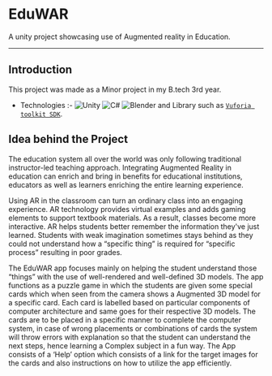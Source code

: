 # EduWAR
A unity project showcasing use of Augmented reality in Education.
<hr>

## Introduction
This project was made as a Minor project in my B.tech 3rd year.

- Technologies :- ![Unity](https://img.shields.io/badge/unity-%23000000.svg?style=for-the-badge&logo=unity&logoColor=white)
![C#](https://img.shields.io/badge/c%23-%23239120.svg?style=for-the-badge&logo=csharp&logoColor=white)
![Blender](https://img.shields.io/badge/blender-%23F5792A.svg?style=for-the-badge&logo=blender&logoColor=white)
 and Library such as [`Vuforia toolkit SDK`](https://developer.vuforia.com/library/getting-started/getting-started-vuforia-engine-unity#about-vuforia-engine).

## Idea behind the Project

The education system all over the world was only following traditional instructor-led 
teaching approach. Integrating Augmented Reality in education can enrich and bring in 
benefits for educational institutions, educators as well as learners enriching the entire 
learning experience.

Using AR in the classroom can turn an ordinary class into an engaging 
experience. AR technology provides virtual examples and adds gaming elements to 
support textbook materials. As a result, classes become more interactive. AR helps 
students better remember the information they've just learned.
Students with weak imagination sometimes stays behind as they could not 
understand how a “specific thing” is required for “specific process” resulting in poor 
grades. 

The EduWAR app focuses mainly on helping the student understand those 
“things” with the use of well-rendered and well-defined 3D models. 
 The app functions as a puzzle game in which the students are given some special 
cards which when seen from the camera shows a Augmented 3D model for a specific card. 
Each card is labelled based on particular components of computer architecture and same 
goes for their respective 3D models.
 The cards are to be placed in a specific manner to complete the computer 
system, in case of wrong placements or combinations of cards the system will throw errors 
with explanation so that the student can understand the next steps, hence learning a 
Complex subject in a fun way.
The App consists of a ‘Help’ option which consists of a link for the target 
images for the cards and also instructions on how to utilize the app efficiently. 

